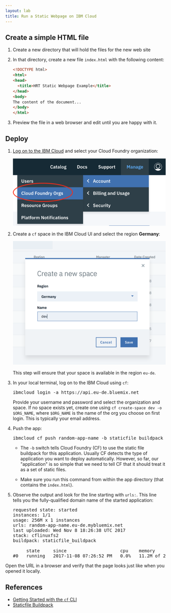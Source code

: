 ```yaml
---
layout: lab
title: Run a Static Webpage on IBM Cloud
---
```


## Create a simple HTML file

1.  Create a new directory that will hold the files for the new web site
1.  In that directory, create a new file `index.html` with the following content:

    ```html
    <!DOCTYPE html>
    <html>
    <head>
      <title>HRT Static Webpage Example</title>
    </head>
    <body>
    The content of the document...
    </body>
    </html>
    ```

1.  Preview the file in a web browser and edit until you are happy with it.

## Deploy

1.  [Log on to the IBM Cloud](https://console.bluemix.net) and select your Cloud Foundry organization:

    ![CF Organizations](cf-orgs.png)

1.  Create a `cf` space in the IBM Cloud UI and select the region **Germany**:

    ![Select a space](cf-create-space-de.png)

    This step will ensure that your space is available in the region `eu-de`.

1.  In your local terminal, log on to the IBM Cloud using `cf`:

    <pre>
    ibmcloud login -a https://api.eu-de.bluemix.net
    </pre>

    Provide your username and password and select the organization and space. If no space exists yet, create one using `cf create-space dev -o $ORG_NAME`, where `$ORG_NAME` is the name of the org you choose on first login. This is typically your email address.

1.  Push the app:

    <pre>
    ibmcloud cf push <span class="app_name">random-app-name</span> -b staticfile_buildpack -m 256M
    </pre>

    - The `-b` switch tells Cloud Foundry (CF) to use the static file buildpack for this application. Usually CF detects the type of application you want to deploy automatically. However, so far, our "application" is so simple that we need to tell CF that it should treat it as a set of static files.

    - Make sure you run this command from within the app directory (that contains the `index.html`).

1.  Observe the output and look for the line starting with `urls:`. This line tells you the fully-qualified domain name of the started application:

    <pre>
    requested state: started
    instances: 1/1
    usage: 256M x 1 instances
    urls: <span class="app_name">random-app-name</span>.eu-de.mybluemix.net
    last uploaded: Wed Nov 8 18:26:38 UTC 2017
    stack: cflinuxfs2
    buildpack: staticfile_buildpack

         state     since                    cpu    memory       disk       details
    #0   running   2017-11-08 07:26:52 PM   0.0%   11.2M of 256M   7M of 1G
    </pre>

  Open the URL in a browser and verify that the page looks just like when you opened it locally.

## References

* [Getting Started with the `cf` CLI](https://docs.cloudfoundry.org/cf-cli/getting-started.html)
* [Staticfile Buildpack](https://docs.cloudfoundry.org/buildpacks/staticfile/index.html)
